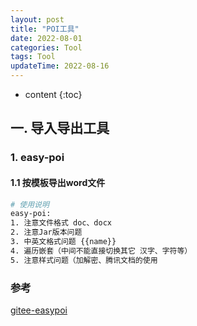 ```yaml
---
layout: post
title: "POI工具"
date: 2022-08-01
categories: Tool
tags: Tool
updateTime: 2022-08-16
---
```


* content
{:toc}
## 一. 导入导出工具

### 1. easy-poi

#### 1.1  按模板导出word文件

```sh
# 使用说明
easy-poi: 
1. 注意文件格式 doc、docx
2. 注意Jar版本问题
3. 中英文格式问题 {{name}}
4. 遍历嵌套（中间不能直接切换其它 汉字、字符等）
5. 注意样式问题（加解密、腾讯文档的使用
```











### 参考

[gitee-easypoi](https://gitee.com/lemur/easypoi?_from=gitee_search)